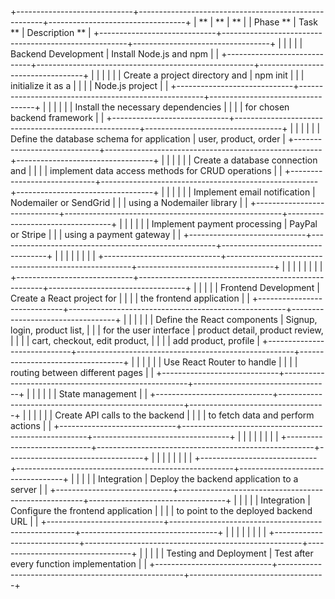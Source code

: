 +-----------------------------+------------------------------------------------------+----------------------------------+
| **                          | **                                                   | **                               |
| Phase   **                  | Task   **                                            | Description   **                 |
+-----------------------------+------------------------------------------------------+----------------------------------+
|                             |                                                      |                                  |
| Backend   Development       | Install Node.js   and npm                            |                                  |
+-----------------------------+------------------------------------------------------+----------------------------------+
|                             |                                                      |                                  |
|                             | Create a project   directory and                     | npm init                         |
|                             | initialize it as a                                   |                                  |
|                             | Node.js project                                      |                                  |
+-----------------------------+------------------------------------------------------+----------------------------------+
|                             |                                                      |                                  |
|                             | Install the   necessary dependencies                 |                                  |
|                             | for chosen backend framework                         |                                  |
+-----------------------------+------------------------------------------------------+----------------------------------+
|                             |                                                      |                                  |
|                             | Define the   database schema for application         | user, product,   order           |
+-----------------------------+------------------------------------------------------+----------------------------------+
|                             |                                                      |                                  |
|                             | Create a database   connection and                   |                                  |
|                             | implement data access methods for CRUD operations    |                                  |
+-----------------------------+------------------------------------------------------+----------------------------------+
|                             |                                                      |                                  |
|                             | Implement   email notification                       | Nodemailer   or SendGrid         |
|                             | using a Nodemailer library                           |                                  |
+-----------------------------+------------------------------------------------------+----------------------------------+
|                             |                                                      |                                  |
|                             | Implement   payment processing                       | PayPal   or Stripe               |
|                             | using a payment gateway                              |                                  |
+-----------------------------+------------------------------------------------------+----------------------------------+
|                             |                                                      |                                  |
|                             |                                                      |                                  |
+-----------------------------+------------------------------------------------------+----------------------------------+
|                             |                                                      |                                  |
|                             |                                                      |                                  |
+-----------------------------+------------------------------------------------------+----------------------------------+
|                             |                                                      |                                  |
| Frontend   Development      | Create a React   project for                         |                                  |
|                             | the frontend application                             |                                  |
+-----------------------------+------------------------------------------------------+----------------------------------+
|                             |                                                      |                                  |
|                             | Define the React   components                        | Signup, login,   product list,   |
|                             | for the user interface                               | product detail, product review,  |
|                             |                                                      | cart, checkout, edit product,    |
|                             |                                                      |  add product, profile            |
+-----------------------------+------------------------------------------------------+----------------------------------+
|                             |                                                      |                                  |
|                             | Use React Router   to handle                         |                                  |
|                             | routing between different pages                      |                                  |
+-----------------------------+------------------------------------------------------+----------------------------------+
|                             |                                                      |                                  |
|                             | State management                                     |                                  |
+-----------------------------+------------------------------------------------------+----------------------------------+
|                             |                                                      |                                  |
|                             | Create API calls   to the backend                    |                                  |
|                             |  to fetch data and perform actions                   |                                  |
+-----------------------------+------------------------------------------------------+----------------------------------+
|                             |                                                      |                                  |
|                             |                                                      |                                  |
+-----------------------------+------------------------------------------------------+----------------------------------+
|                             |                                                      |                                  |
|                             |                                                      |                                  |
+-----------------------------+------------------------------------------------------+----------------------------------+
|                             |                                                      |                                  |
| Integration                 | Deploy the backend   application to a server         |                                  |
+-----------------------------+------------------------------------------------------+----------------------------------+
|                             |                                                      |                                  |
| Integration                 | Configure the   frontend application                 |                                  |
|                             |  to point to the deployed backend URL                |                                  |
+-----------------------------+------------------------------------------------------+----------------------------------+
|                             |                                                      |                                  |
|                             |                                                      |                                  |
+-----------------------------+------------------------------------------------------+----------------------------------+
|                             |                                                      |                                  |
| Testing and   Deployment    | Test after every   function implementation           |                                  |
+-----------------------------+------------------------------------------------------+----------------------------------+